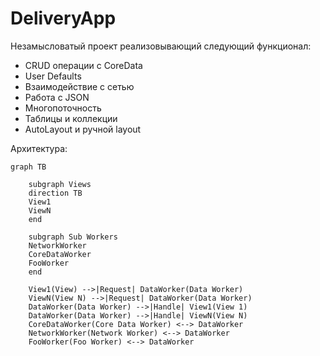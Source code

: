# DeliveryApp
Незамысловатый проект реализовывающий следующий функционал:
* CRUD операции с CoreData
* User Defaults
* Взаимодействие с сетью
* Работа с JSON
* Многопоточность
* Таблицы и коллекции
* AutoLayout и ручной layout

Архитектура:

```mermaid
graph TB

    subgraph Views
    direction TB
    View1
    ViewN
    end

    subgraph Sub Workers
    NetworkWorker
    CoreDataWorker
    FooWorker
    end

    View1(View) -->|Request| DataWorker(Data Worker)   
    ViewN(View N) -->|Request| DataWorker(Data Worker)
    DataWorker(Data Worker) -->|Handle| View1(View 1)
    DataWorker(Data Worker) -->|Handle| ViewN(View N)
    CoreDataWorker(Core Data Worker) <--> DataWorker
    NetworkWorker(Network Worker) <--> DataWorker
    FooWorker(Foo Worker) <--> DataWorker
```
